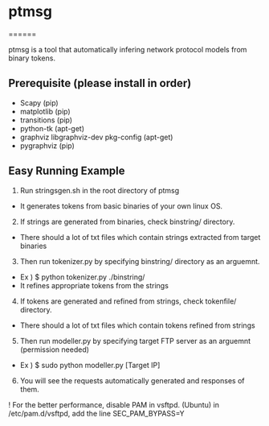 # ptmsg #
======

ptmsg is a tool that automatically infering network protocol models from binary tokens.

## Prerequisite (please install in order) ##
- Scapy (pip)
- matplotlib (pip)
- transitions (pip)
- python-tk (apt-get)
- graphviz libgraphviz-dev pkg-config (apt-get)
- pygraphviz (pip)

## Easy Running Example ##

1. Run stringsgen.sh in the root directory of ptmsg
- It generates tokens from basic binaries of your own linux OS.

2. If strings are generated from binaries, check binstring/ directory.
- There should a lot of txt files which contain strings extracted from target binaries

3. Then run tokenizer.py by specifying binstring/ directory as an arguemnt.
- Ex ) $ python tokenizer.py ./binstring/
- It refines appropriate tokens from the strings

4. If tokens are generated and refined from strings, check tokenfile/ directory.
- There should a lot of txt files which contain tokens refined from strings

5. Then run modeller.py by specifying target FTP server as an arguemnt (permission needed)
- Ex ) $ sudo python modeller.py [Target IP]

6. You will see the requests automatically generated and responses of them.

! For the better performance, disable PAM in vsftpd.
(Ubuntu) in /etc/pam.d/vsftpd,
add the line
SEC_PAM_BYPASS=Y
